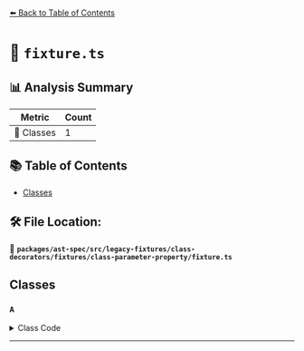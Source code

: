 [⬅️ Back to Table of Contents](../../../../../../../index.md)

# 📄 `fixture.ts`

## 📊 Analysis Summary

| Metric | Count |
|--------|-------|
| 🧱 Classes | 1 |

## 📚 Table of Contents

- [Classes](#classes)

## 🛠️ File Location:
📂 **`packages/ast-spec/src/legacy-fixtures/class-decorators/fixtures/class-parameter-property/fixture.ts`**

## Classes

### `A`

<details><summary>Class Code</summary>

```ts
class A {
  constructor(@d private x: number) {}
}
```
</details>


---